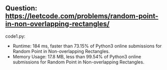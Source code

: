 ## Question: https://leetcode.com/problems/random-point-in-non-overlapping-rectangles/

code1.py:
* Runtime: 184 ms, faster than 73.15% of Python3 online submissions for Random Point in Non-overlapping Rectangles.
* Memory Usage: 17.8 MB, less than 99.54% of Python3 online submissions for Random Point in Non-overlapping Rectangles.